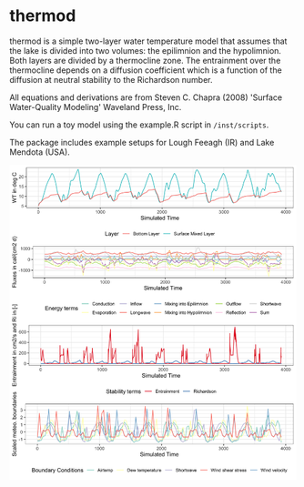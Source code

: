# thermod

thermod is a simple two-layer water temperature model that assumes that the lake is divided into two volumes: the epilimnion and the hypolimnion. Both layers are divided by a thermocline zone. The entrainment over the thermocline depends on a diffusion coefficient which is a function of the diffusion at neutral stability to the Richardson number.

All equations and derivations are from Steven C. Chapra (2008) 'Surface Water-Quality Modeling' Waveland Press, Inc.

You can run a toy model using the example.R script in `/inst/scripts`.

The package includes example setups for Lough Feeagh (IR) and Lake Mendota (USA).

![](images/2L_visual_result.png)<!-- -->
